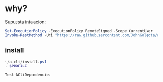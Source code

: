 # why?

Supuesta intalacion:

```powershell
Set-ExecutionPolicy -ExecutionPolicy RemoteSigned -Scope CurrentUser
Invoke-RestMethod -Uri "https://raw.githubusercontent.com/JohnGolgota/a-cli/refs/heads/master/download.ps1" | Invoke-Expression
```

## install

```powershell
~/a-cli/install.ps1
. $PROFILE
```

```powershell
Test-ACliDependencies
```
